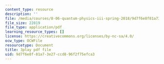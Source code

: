 ```yaml
---
content_type: resource
description: ''
file: /media/courses/8-06-quantum-physics-iii-spring-2018/9d7f6e8f81a73e27ccd896f2f75efca3_wWPh_6ex8qw.pdf
file_size: 22819
file_type: application/pdf
learning_resource_types: []
license: https://creativecommons.org/licenses/by-nc-sa/4.0/
ocw_type: OCWFile
resourcetype: Document
title: 3play pdf file
uid: 9d7f6e8f-81a7-3e27-ccd8-96f2f75efca3
---
```


